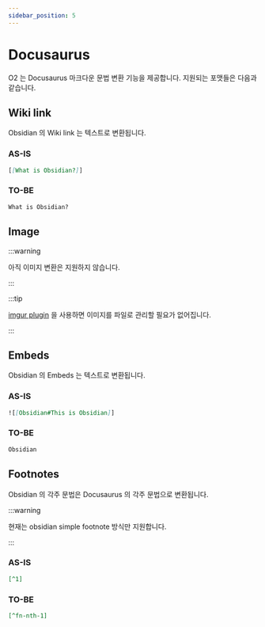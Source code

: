 ```yaml
---
sidebar_position: 5
---
```


# Docusaurus

O2 는 Docusaurus 마크다운 문법 변환 기능을 제공합니다. 지원되는 포맷들은 다음과 같습니다.

## Wiki link

Obsidian 의 Wiki link 는 텍스트로 변환됩니다.

### AS-IS

```md
[[What is Obsidian?]]
```

### TO-BE

```md
What is Obsidian?
```

## Image

:::warning

아직 이미지 변환은 지원하지 않습니다.

:::

:::tip

[imgur plugin](https://github.com/gavvvr/obsidian-imgur-plugin) 을 사용하면 이미지를 파일로 관리할 필요가 없어집니다.

:::

## Embeds

Obsidian 의 Embeds 는 텍스트로 변환됩니다.

### AS-IS

```md
![[Obsidian#This is Obsidian]]
```

### TO-BE

```md
Obsidian
```

## Footnotes

Obsidian 의 각주 문법은 Docusaurus 의 각주 문법으로 변환됩니다.

:::warning

현재는 obsidian simple footnote 방식만 지원합니다.

:::

### AS-IS

```md
[^1]
```

### TO-BE

```md
[^fn-nth-1]
```
